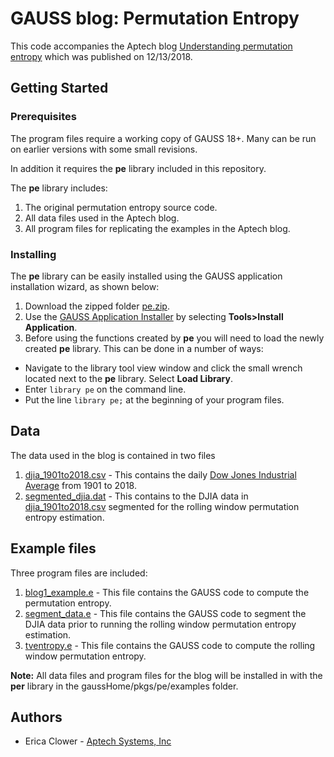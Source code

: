 # GAUSS blog: Permutation Entropy
This code accompanies the Aptech blog [Understanding permutation entropy](https://www.aptech.com/blog/permutation-entropy/) which was published on 12/13/2018.

## Getting Started
### Prerequisites
The program files require a working copy of GAUSS 18+. Many can be run on earlier versions with some small revisions.

In addition it requires the **pe** library included in this repository.

The **pe** library includes:
1. The original permutation entropy source code.
2. All data files used in the Aptech blog.
3. All program files for replicating the examples in the Aptech blog.

### Installing
The **pe** library can be easily installed using the GAUSS application installation wizard, as shown below:

1. Download the zipped folder [pe.zip](msbur.zip).
2. Use the [GAUSS Application Installer](https://www.aptech.com/support/installation/using-the-applications-installer-wizard/) by selecting **Tools>Install Application**.
3. Before using the functions created by **pe** you will need to load the newly created **pe** library. This can be done in a number of ways:
  *  Navigate to the library tool view window and click the small wrench located next to the **pe** library. Select **Load Library**.
  *  Enter `library pe` on the command line.
  *  Put the line `library pe;` at the beginning of your program files.

## Data
The data used in the blog is contained in two files
1. [djia_1901to2018.csv](djia_1901to2018.csv) - This contains the daily [Dow Jones Industrial Average](https://us.spindices.com/indices/equity/dow-jones-industrial-average) from 1901 to 2018.  
2. [segmented_djia.dat](setmented_djia.dat) - This contains to the DJIA data in [djia_1901to2018.csv](djia_1901to2018.csv) segmented for the rolling window permutation entropy estimation.

## Example files
Three program files are included:
1. [blog1_example.e](blog1_example.e) - This file contains the GAUSS code to compute the permutation entropy.
2. [segment_data.e](segment_data.e) - This file contains the GAUSS code to segment the DJIA data prior to running the rolling window permutation entropy estimation.
3. [tventropy.e](tventropy.e) - This file contains the GAUSS code to compute the rolling window permutation entropy.

**Note:** All data files and program files for the blog will be installed in with the **per** library in the gaussHome/pkgs/pe/examples folder.

## Authors
*  Erica Clower - [Aptech Systems, Inc](www.aptech.com)
